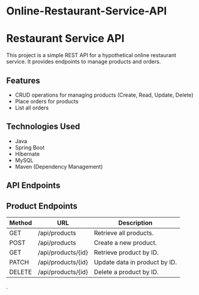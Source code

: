 # Online-Restaurant-Service-API
# Restaurant Service API

This project is a simple REST API for a hypothetical online restaurant service. It provides endpoints to manage products and orders.

## Features

- CRUD operations for managing products (Create, Read, Update, Delete)
- Place orders for products
- List all orders

## Technologies Used

- Java
- Spring Boot
- Hibernate
- MySQL
- Maven (Dependency Management)

## API Endpoints
## Product Endpoints

| Method | URL                  | Description                      |
|--------|----------------------|----------------------------------|
| GET    | /api/products        | Retrieve all products.           |
| POST   | /api/products        | Create a new product.            |
| GET    | /api/products/{id}   | Retrieve product by ID.          |
| PATCH  | /api/products/{id}   | Update data in product by ID.    |
| DELETE | /api/products/{id}   | Delete a product by ID.          |
.
